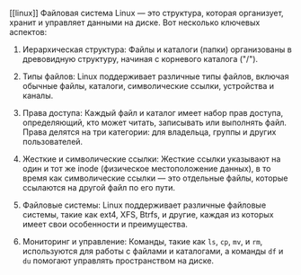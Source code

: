 [[linux]]
Файловая система Linux — это структура, которая организует, хранит и управляет данными на диске. Вот несколько ключевых аспектов:

1. Иерархическая структура: Файлы и каталоги (папки) организованы в древовидную структуру, начиная с корневого каталога ("/").

2. Типы файлов: Linux поддерживает различные типы файлов, включая обычные файлы, каталоги, символические ссылки, устройства и каналы.

3. Права доступа: Каждый файл и каталог имеет набор прав доступа, определяющий, кто может читать, записывать или выполнять файл. Права делятся на три категории: для владельца, группы и других пользователей.

4. Жесткие и символические ссылки: Жесткие ссылки указывают на один и тот же inode (физическое местоположение данных), в то время как символические ссылки — это отдельные файлы, которые ссылаются на другой файл по его пути.

5. Файловые системы: Linux поддерживает различные файловые системы, такие как ext4, XFS, Btrfs, и другие, каждая из которых имеет свои особенности и преимущества.

6. Мониторинг и управление: Команды, такие как `ls`, `cp`, `mv`, и `rm`, используются для работы с файлами и каталогами, а команды `df` и `du` помогают управлять пространством на диске.
